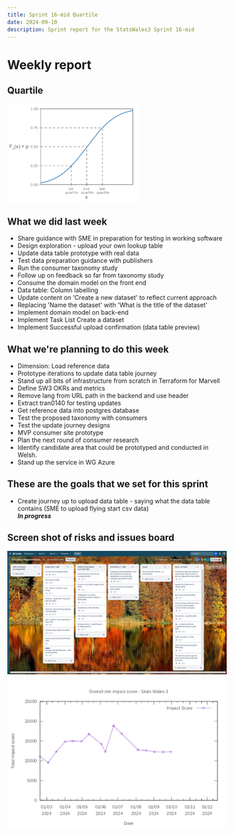 ```yaml
---
title: Sprint 16-mid Quartile
date: 2024-09-10
description: Sprint report for the StatsWales3 Sprint 16-mid 
---
```


Weekly report
=============

Quartile
------------------------------

![Normal Quartile](NormalQuartile.png)

What we did last week
------------------------

- Share guidance with SME in preparation for testing in working software
- Design exploration - upload your own lookup table
- Update data table prototype with real data
- Test data preparation guidance with publishers
- Run the consumer taxonomy study
- Follow up on feedback so far from taxonomy study
- Consume the domain model on the front end
- Data table: Column labelling
- Update content on 'Create a new dataset' to reflect current approach
- Replacing 'Name the dataset' with 'What is the title of the dataset'
- Implement domain model on back-end
- Implement Task List Create a dataset
- Implement Successful upload confirmation (data table preview)

What we're planning to do this week
-----------------------------------

- Dimension: Load reference data 
- Prototype iterations to update data table journey
- Stand up all bits of infrastructure from scratch in Terraform for Marvell
- Define SW3 OKRs and metrics 
- Remove lang from URL path in the backend and use header
- Extract tran0140 for testing updates
- Get reference data into postgres database
- Test the proposed taxonomy with consumers
- Test the update journey designs
- MVP consumer site prototype
- Plan the next round of consumer research
- Identify candidate area that could be prototyped and conducted in Welsh.
- Stand up the service in WG Azure

These are the goals that we set for this sprint
-----------------------------------------------

- Create journey up to upload data table - saying what the data table contains (SME to upload flying start csv data)  
<span class="badge bg-info">_**In progress**_</span>

Screen shot of risks and issues board
-------------------------------------

![Screenshot of risks and issues board](RisksBoard20240930.png)

![Chart of risk impact score](impact_score20240930.png)
